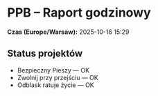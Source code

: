 # PPB – Raport godzinowy
**Czas (Europe/Warsaw):** 2025-10-16 15:29

## Status projektów
- Bezpieczny Pieszy — OK
- Zwolnij przy przejściu — OK
- Odblask ratuje życie — OK

